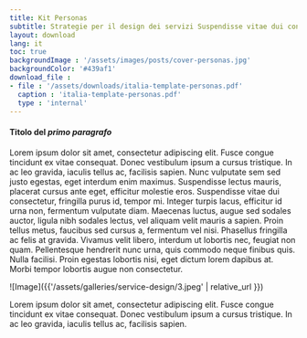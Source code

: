 ```yaml
---
title: Kit Personas
subtitle: Strategie per il design dei servizi Suspendisse vitae dui consectetur, fringilla purus id, tempor mi.
layout: download
lang: it
toc: true
backgroundImage : '/assets/images/posts/cover-personas.jpg'
backgroundColor: '#439af1'
download_file : 
- file : '/assets/downloads/italia-template-personas.pdf'
  caption : 'italia-template-personas.pdf'
  type : 'internal'
---
```


#### Titolo del *primo paragrafo*
Lorem ipsum dolor sit amet, consectetur adipiscing elit. Fusce congue tincidunt ex vitae consequat. Donec vestibulum ipsum a cursus tristique. In ac leo gravida, iaculis tellus ac, facilisis sapien. Nunc vulputate sem sed justo egestas, eget interdum enim maximus. Suspendisse lectus mauris, placerat cursus ante eget, efficitur molestie eros. Suspendisse vitae dui consectetur, fringilla purus id, tempor mi. Integer turpis lacus, efficitur id urna non, fermentum vulputate diam. Maecenas luctus, augue sed sodales auctor, ligula nibh sodales lectus, vel aliquam velit mauris a sapien. Proin tellus metus, faucibus sed cursus a, fermentum vel nisi. Phasellus fringilla ac felis at gravida. Vivamus velit libero, interdum ut lobortis nec, feugiat non quam. Pellentesque hendrerit nunc urna, quis commodo neque finibus quis. Nulla facilisi. Proin egestas lobortis nisi, eget dictum lorem dapibus at. Morbi tempor lobortis augue non consectetur.

![Image]({{'/assets/galleries/service-design/3.jpeg' | relative_url }})

Lorem ipsum dolor sit amet, consectetur adipiscing elit. Fusce congue tincidunt ex vitae consequat. Donec vestibulum ipsum a cursus tristique. In ac leo gravida, iaculis tellus ac, facilisis sapien. 

